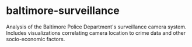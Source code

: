 # baltimore-surveillance
Analysis of the Baltimore Police Department's surveillance camera system. Includes visualizations correlating camera location to crime data and other socio-economic factors.
